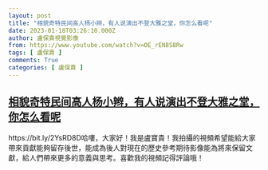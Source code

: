 ```yaml
---
layout: post
title: "相貌奇特民间高人杨小辫，有人说演出不登大雅之堂，你怎么看呢"
date: 2023-01-18T03:26:10.000Z
author: 盧保貴視覺影像
from: https://www.youtube.com/watch?v=OE_rEN8S8Rw
tags: [ 盧保貴 ]
comments: True
categories: [ 盧保貴 ]
---
```

<!--1674012370000-->
[相貌奇特民间高人杨小辫，有人说演出不登大雅之堂，你怎么看呢](https://www.youtube.com/watch?v=OE_rEN8S8Rw)
------

<div>
https://bit.ly/2YsRD8D哈嘍，大家好！我是盧寶貴！我拍攝的視頻希望能給大家帶來貢獻能夠留存後世，能成為後人對現在的歷史參考期待影像能為將來保留文獻，給人們帶來更多的意義與思考。喜歡我的視頻記得評論哦！
</div>
